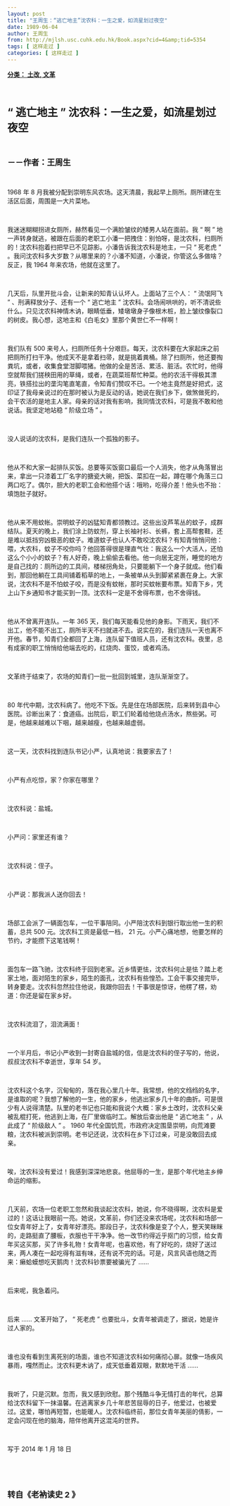 ```yaml
---
layout: post
title: "王周生：“逃亡地主”沈农科：一生之爱，如流星划过夜空"
date: 1989-06-04
author: 王周生
from: http://mjlsh.usc.cuhk.edu.hk/Book.aspx?cid=4&amp;tid=5354
tags: [ 这样走过 ]
categories: [ 这样走过 ]
---
```


<div style="margin: 15px 10px 10px 0px;">
<div>
<span id="ctl00_ContentPlaceHolder1_chapter1_SubjectLabel" style="font-weight:bold;text-decoration:underline;">
   分类： 土改, 文革
  </span>
</div>
<p class="p1">
<b>
<font size="5">
<span class="s1">
</span>
<br/>
</font>
</b>
</p>
<p class="p2">
<b>
<font size="5">
<span class="s2" style="">
<font size="5">
      “
     </font>
</span>
<span class="s1" style="">
     逃亡地主
    </span>
<span class="s2" style="">
<font size="5">
      ”
     </font>
</span>
<span class="s1" style="">
     沈农科：一生之爱，如流星划过夜空
    </span>
</font>
</b>
</p>
<p class="p1">
<b>
<font size="4">
<span class="s1">
</span>
<br/>
</font>
</b>
</p>
<p class="p2">
<span class="s1">
<b>
<font size="4">
     －－作者：王周生
    </font>
</b>
</span>
</p>
<p class="p1">
<span class="s1">
</span>
<br/>
</p>
<p class="p2">
<span class="s2">
   1968
  </span>
<span class="s1">
   年
  </span>
<span class="s2">
   8
  </span>
<span class="s1">
   月我被分配到崇明东风农场。这天清晨，我起早上厕所。厕所建在生活区后面，周围是一大片菜地。
  </span>
</p>
<p class="p1">
<span class="s1">
</span>
<br/>
</p>
<p class="p2">
<span class="s1">
   我迷迷糊糊拐进女厕所，赫然看见一个满脸皱纹的矮男人站在面前。我
  </span>
<span class="s2">
   “
  </span>
<span class="s1">
   啊
  </span>
<span class="s2">
   ”
  </span>
<span class="s1">
   地一声转身就逃，被跟在后面的老职工小潘一把拽住：别怕呀，是沈农科，扫厕所的！沈农科抱着扫把早已不见踪影。小潘告诉我沈农科是地主，一只
  </span>
<span class="s2">
   “
  </span>
<span class="s1">
   死老虎
  </span>
<span class="s2">
   ”
  </span>
<span class="s1">
   。我问沈农科多大岁数？从哪里来的？小潘不知道，小潘说，你管这么多做啥？反正，我
  </span>
<span class="s2">
   1964
  </span>
<span class="s1">
   年来农场，他就在这里了。
  </span>
</p>
<p class="p1">
<span class="s1">
</span>
<br/>
</p>
<p class="p2">
<span class="s1">
   几天后，队里开批斗会，让新来的知青认认坏人。上面站了三个人：
  </span>
<span class="s2">
   “
  </span>
<span class="s1">
   流氓阿飞
  </span>
<span class="s2">
   ”
  </span>
<span class="s1">
   、刑满释放分子、还有一个
  </span>
<span class="s2">
   “
  </span>
<span class="s1">
   逃亡地主
  </span>
<span class="s2">
   ”
  </span>
<span class="s1">
   沈农科。会场闹哄哄的，听不清说些什么。只见沈农科神情木讷，眼睛低垂，矮墩墩身子像根木桩，脸上皱纹像裂口的树皮。我心想，这地主和《白毛女》里那个黄世仁不一样啊！
  </span>
</p>
<p class="p1">
<span class="s1">
</span>
<br/>
</p>
<p class="p2">
<span class="s1">
   我们队有
  </span>
<span class="s2">
   500
  </span>
<span class="s1">
   来号人，扫厕所任务十分艰巨。每天，沈农科要在大家起床之前把厕所打扫干净。他成天不是拿着扫帚，就是挑着粪桶。除了扫厕所，他还要掏粪坑，或者，收集食堂泔脚喂猪。他做的全是苦活、累活、脏活。农忙时，他得空就帮我们搓秧田用的草绳，或者，在蔬菜班帮忙种菜。他的农活干得极其漂亮，铁搭拉出的垄沟笔直笔直，令知青们赞叹不已。一个地主竟然是好把式，这印证了我母亲说过的在那时被认为是反动的话，她说在我们乡下，做煞做死的，会干农活的是地主人家。母亲的话对我有影响，我同情沈农科，可是我不敢和他说话。我坚定地站稳
  </span>
<span class="s2">
   “
  </span>
<span class="s1">
   阶级立场
  </span>
<span class="s2">
   ”
  </span>
<span class="s1">
   。
  </span>
</p>
<p class="p1">
<span class="s1">
</span>
<br/>
</p>
<p class="p2">
<span class="s1">
   没人说话的沈农科，是我们连队一个孤独的影子。
  </span>
</p>
<p class="p1">
<span class="s1">
</span>
<br/>
</p>
<p class="p2">
<span class="s1">
   他从不和大家一起排队买饭。总要等买饭窗口最后一个人消失，他才从角落冒出来，拿出一只漆着工厂名字的搪瓷大碗，把饭、菜扣在一起，蹲在哪个角落三口两口吃了。偶尔，胆大的老职工会和他搭个话：哦哟，吃得介差！他头也不抬：填饱肚子就好。
  </span>
</p>
<p class="p1">
<span class="s1">
</span>
<br/>
</p>
<p class="p2">
<span class="s1">
   他从来不用蚊帐。崇明蚊子的凶猛知青都领教过。这些出没芦苇丛的蚊子，成群结队。夏天的晚上，我们涂上防蚊剂，穿上长袖衬衫、长裤，套上高帮套鞋，还是难以抵挡穷凶极恶的蚊子。难道蚊子也认人不敢咬沈农科？有知青悄悄问他：喂，大农科，蚊子不咬你吗？他回答得很是理直气壮：我这么一个大活人，还怕这么个小小的蚊子？有人好奇，晚上偷偷去看他。他一向居无定所，睡觉的地方是自己找的：厕所边的工具间，楼梯拐角处，只要能躺下一个身子就成。他们看到，那回他躺在工具间铺着稻草的地上，一条被单从头到脚紧紧裹在身上。大家说，沈农科不是不怕蚊子咬，而是没有蚊帐，那时买蚊帐要布票。知青下乡，凭上山下乡通知书才能买到一顶。沈农科一定是不舍得布票，也不舍得钱。
  </span>
</p>
<p class="p1">
<span class="s1">
</span>
<br/>
</p>
<p class="p2">
<span class="s1">
   他从不曾离开连队。一年
  </span>
<span class="s2">
   365
  </span>
<span class="s1">
   天，我们每天能看见他的身影。下雨天，我们不出工，他不能不出工，厕所半天不扫就进不去。说实在的，我们连队一天也离不开他。春节，知青们全都回了上海，连队留下值班人员，还有沈农科。夜里，总有成家的职工悄悄给他端去吃的，红烧肉、蛋饺，或者鸡汤。
  </span>
</p>
<p class="p1">
<span class="s1">
</span>
<br/>
</p>
<p class="p2">
<span class="s1">
   文革终于结束了，农场的知青们一批一批回到城里，连队渐渐空了。
  </span>
</p>
<p class="p1">
<span class="s1">
</span>
<br/>
</p>
<p class="p2">
<span class="s2">
   80
  </span>
<span class="s1">
   年代中期，沈农科病了。他吃不下饭。先是住在场部医院，后来转到县中心医院。诊断出来了：食道癌。出院后，职工们轮着给他烧点汤水，熬些粥。可是，他越来越难以下咽，越来越瘦，也越来越虚弱。
  </span>
</p>
<p class="p1">
<span class="s1">
</span>
<br/>
</p>
<p class="p2">
<span class="s1">
   这一天，沈农科找到连队书记小严，认真地说：我要家去了！
  </span>
</p>
<p class="p1">
<span class="s1">
</span>
<br/>
</p>
<p class="p2">
<span class="s1">
   小严有点吃惊，家？你家在哪里？
  </span>
</p>
<p class="p1">
<span class="s1">
</span>
<br/>
</p>
<p class="p2">
<span class="s1">
   沈农科说：盐城。
  </span>
</p>
<p class="p1">
<span class="s1">
</span>
<br/>
</p>
<p class="p2">
<span class="s1">
   小严问：家里还有谁？
  </span>
</p>
<p class="p1">
<span class="s1">
</span>
<br/>
</p>
<p class="p2">
<span class="s1">
   沈农科说：侄子。
  </span>
</p>
<p class="p1">
<span class="s1">
</span>
<br/>
</p>
<p class="p2">
<span class="s1">
   小严说：那我派人送你回去！
  </span>
</p>
<p class="p1">
<span class="s1">
</span>
<br/>
</p>
<p class="p2">
<span class="s1">
   场部工会派了一辆面包车，一位干事陪同。小严陪沈农科到银行取出他一生的积蓄，总共
  </span>
<span class="s2">
   500
  </span>
<span class="s1">
   元。沈农科工资是最低一档，
  </span>
<span class="s2">
   21
  </span>
<span class="s1">
   元。小严心痛地想，他要怎样的节约，才能攒下这笔钱啊！
  </span>
</p>
<p class="p1">
<span class="s1">
</span>
<br/>
</p>
<p class="p2">
<span class="s1">
   面包车一路飞驰，沈农科终于回到老家。近乡情更怯，沈农科何止是怯？踏上老家土地，面对陌生的家乡，陌生的面孔，沈农科有些惶恐。工会干事交接完毕，转身要走。沈农科忽然拉住他说，我跟你回去！干事很是惊讶，他楞了楞，劝道：你还是留在家乡好。
  </span>
</p>
<p class="p1">
<span class="s1">
</span>
<br/>
</p>
<p class="p2">
<span class="s1">
   沈农科流泪了，泪流满面！
  </span>
</p>
<p class="p1">
<span class="s1">
</span>
<br/>
</p>
<p class="p2">
<span class="s1">
   一个半月后，书记小严收到一封寄自盐城的信，信是沈农科的侄子写的，他说，叔叔沈农科不幸逝世，享年
  </span>
<span class="s2">
   54
  </span>
<span class="s1">
   岁。
  </span>
</p>
<p class="p1">
<span class="s1">
</span>
<br/>
</p>
<p class="p2">
<span class="s1">
   沈农科这个名字，沉甸甸的，落在我心里几十年。我常想，他的文绉绉的名字，是谁取的呢？我想了解他的一生，他的家乡，他逃出家乡几十年的曲折。可是很少有人说得清楚。队里的老书记也只能和我说个大概：家乡土改时，沈农科父亲被乱棍打死，他逃到上海，在厂里做临时工。解放后查出他是
  </span>
<span class="s2">
   “
  </span>
<span class="s1">
   逃亡地主
  </span>
<span class="s2">
   ”
  </span>
<span class="s1">
   ，从此成了
  </span>
<span class="s2">
   “
  </span>
<span class="s1">
   阶级敌人
  </span>
<span class="s2">
   ”
  </span>
<span class="s1">
   。
  </span>
<span class="s2">
   1960
  </span>
<span class="s1">
   年代全国饥荒，市政府决定围垦崇明，向荒滩要粮，沈农科被派到崇明。老书记还说，沈农科在乡下订过亲，可是没敢回去成亲。
  </span>
</p>
<p class="p1">
<span class="s1">
</span>
<br/>
</p>
<p class="p2">
<span class="s1">
   唉，沈农科没有爱过！我感到深深地悲哀。他屈辱的一生，是那个年代地主乡绅命运的缩影。
  </span>
</p>
<p class="p1">
<span class="s1">
</span>
<br/>
</p>
<p class="p2">
<span class="s1">
   几天前，农场一位老职工忽然和我谈起沈农科，她说，你不晓得啊，沈农科是爱过的！这话让我眼前一亮。她说，文革前，你们还没来农场呢，沈农科和场部一位女青年好上了，女青年好漂亮。那段日子，沈农科像是变了个人，整天笑眯眯的，走路挺直了腰板，衣服也干干净净。他一改节约得近乎抠门的习惯，给女青年买这买那，买了许多礼物！女青年呢，也喜欢他，有了好吃的，烧好了送过来，两人凑在一起吃得有滋有味，还有说不完的话。可是，风言风语也随之而来：癞蛤蟆想吃天鹅肉！沈农科钞票要被骗光了
  </span>
<span class="s2">
   ……
  </span>
</p>
<p class="p1">
<span class="s1">
</span>
<br/>
</p>
<p class="p2">
<span class="s1">
   后来呢，我急着问。
  </span>
</p>
<p class="p1">
<span class="s1">
</span>
<br/>
</p>
<p class="p2">
<span class="s1">
   后来
  </span>
<span class="s2">
   ……
  </span>
<span class="s1">
   文革开始了，
  </span>
<span class="s2">
   “
  </span>
<span class="s1">
   死老虎
  </span>
<span class="s2">
   ”
  </span>
<span class="s1">
   也要批斗，女青年被调走了，据说，她是许过人家的。
  </span>
</p>
<p class="p1">
<span class="s1">
</span>
<br/>
</p>
<p class="p2">
<span class="s1">
   谁也没有看到生离死别的场面，谁也不知道沈农科如何痛彻心扉。就像一场疾风暴雨，嘎然而止。沈农科更木讷了，成天低垂着双眼，默默地干活
  </span>
<span class="s2">
   ……
  </span>
</p>
<p class="p1">
<span class="s1">
</span>
<br/>
</p>
<p class="p2">
<span class="s1">
   我听了，只是沉默。忽而，我又感到欣慰。那个残酷斗争无情打击的年代，总算给沈农科留下一抹温馨。在逃离家乡几十年悲苦屈辱的日子，他爱过，也被爱过。这爱，哪怕再短暂，也能暖人。沈农科临终前，那位女青年美丽的倩影，一定会闪现在他的脑海，陪伴他离开这混沌的世界。
  </span>
</p>
<p class="p1">
<span class="s1">
</span>
<br/>
</p>
<p class="p3">
<span class="s3">
   写于
  </span>
<span class="s1">
   2014
  </span>
<span class="s3">
   年
  </span>
<span class="s1">
   1
  </span>
<span class="s3">
   月
  </span>
<span class="s1">
   18
  </span>
<span class="s3">
   日
  </span>
</p>
<p class="p1">
<span class="s1">
</span>
<br/>
</p>
<p class="p1">
<b>
<font size="4">
<span class="s1">
</span>
<br/>
</font>
</b>
</p>
<p class="p2">
<b>
<font size="4">
<span class="s1">
     转自《老衲读史
    </span>
<span class="s2">
     2
    </span>
<span class="s1">
     》
    </span>
</font>
</b>
</p>
</div>
